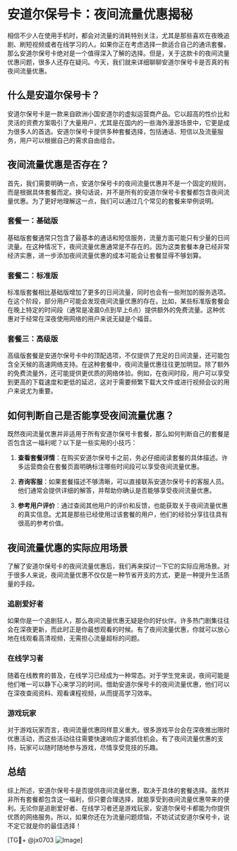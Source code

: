# 安道尔保号卡：夜间流量优惠揭秘

相信不少人在使用手机时，都会对流量的消耗特别关注，尤其是那些喜欢在夜晚追剧、刷短视频或者在线学习的人。如果你正在考虑选择一款适合自己的通讯套餐，那么安道尔保号卡绝对是一个值得深入了解的选择。但是，关于这款卡的夜间流量优惠问题，很多人还存在疑问。今天，我们就来详细聊聊安道尔保号卡是否真的有夜间流量优惠。

## 什么是安道尔保号卡？

安道尔保号卡是一款来自欧洲小国安道尔的虚拟运营商产品。它以超高的性价比和灵活的资费方案吸引了大量用户，尤其是在国内的一些海外漫游场景中，它更是成为很多人的首选。安道尔保号卡提供多种套餐选择，包括通话、短信以及流量服务，用户可以根据自己的需求自由组合。

## 夜间流量优惠是否存在？

首先，我们需要明确一点，安道尔保号卡的夜间流量优惠并不是一个固定的规则，而是根据具体套餐而定。换句话说，并不是所有的安道尔保号卡套餐都包含夜间流量优惠。为了更好地理解这一点，我们可以通过几个常见的套餐来举例说明。

### 套餐一：基础版

基础版套餐通常只包含了最基本的通话和短信服务，流量方面可能只有少量的日间流量。在这种情况下，夜间流量优惠通常是不存在的。因为这类套餐本身已经非常经济实惠，进一步添加夜间流量优惠的成本可能会让套餐显得不够划算。

### 套餐二：标准版

标准版套餐相比基础版增加了更多的日间流量，同时也会有一些附加的服务选项。在这个阶段，部分用户可能会发现夜间流量优惠的存在。比如，某些标准版套餐会在晚上特定的时间段（通常是凌晨0点到早上6点）提供额外的免费流量。这种优惠对于经常在深夜使用网络的用户来说无疑是个福音。

### 套餐三：高级版

高级版套餐是安道尔保号卡中的顶配选项，不仅提供了充足的日间流量，还可能包含全天候的高速网络支持。在这种套餐中，夜间流量优惠往往更加明显。除了额外的免费流量外，还可能提供更优质的网络体验。例如，在夜间时段，用户可以享受到更高的下载速度和更低的延迟，这对于需要频繁下载大文件或进行视频会议的用户来说尤为重要。

## 如何判断自己是否能享受夜间流量优惠？

既然夜间流量优惠并非适用于所有安道尔保号卡套餐，那么如何判断自己的套餐是否包含这一福利呢？以下是一些实用的小技巧：

1. **查看套餐详情**：在购买安道尔保号卡之前，务必仔细阅读套餐的具体描述。许多运营商会在套餐页面明确标注哪些时间段可以享受夜间流量优惠。
   
2. **咨询客服**：如果套餐描述不够清晰，可以直接联系安道尔保号卡的客服人员。他们通常会提供详细的解答，并帮助你确认是否能够享受夜间流量优惠。

3. **参考用户评价**：通过查阅其他用户的评价和反馈，也能获取关于夜间流量优惠的真实信息。尤其是那些已经使用过该套餐的用户，他们的经验分享往往具有很高的参考价值。

## 夜间流量优惠的实际应用场景

了解了安道尔保号卡的夜间流量优惠后，我们再来探讨一下它的实际应用场景。对于很多人来说，夜间流量优惠不仅仅是一种节省开支的方式，更是一种提升生活质量的手段。

### 追剧爱好者

如果你是一个追剧狂人，那么夜间流量优惠无疑是你的好伙伴。许多热门剧集往往会在深夜更新，而此时正是你最想观看的时候。有了夜间流量优惠，你就可以放心地在线观看高清视频，无需担心流量超标的问题。

### 在线学习者

随着在线教育的普及，在线学习已经成为一种常态。对于学生党来说，夜间可能是他们唯一可以静下心来学习的时间。借助安道尔保号卡的夜间流量优惠，他们可以在深夜查阅资料、观看课程视频，从而提高学习效率。

### 游戏玩家

对于游戏玩家而言，夜间流量优惠同样意义重大。很多游戏平台会在深夜推出限时优惠活动，而这些活动往往需要快速响应才能抓住机会。有了夜间流量优惠的支持，玩家可以随时随地参与游戏，尽情享受竞技的乐趣。

## 总结

综上所述，安道尔保号卡是否提供夜间流量优惠，取决于具体的套餐选择。虽然并非所有套餐都包含这一福利，但只要合理选择，就能享受到夜间流量优惠带来的便利。无论你是追剧爱好者、在线学习者还是游戏玩家，安道尔保号卡都能为你提供优质的网络服务。所以，如果你还在为流量问题烦恼，不妨试试安道尔保号卡，说不定它就是你的最佳选择！

[TG💪+ @jx0703 ![Image](https://github.com/user-attachments/assets/dbca1d08-cadb-493c-b0ec-ad6f7a83f270)]